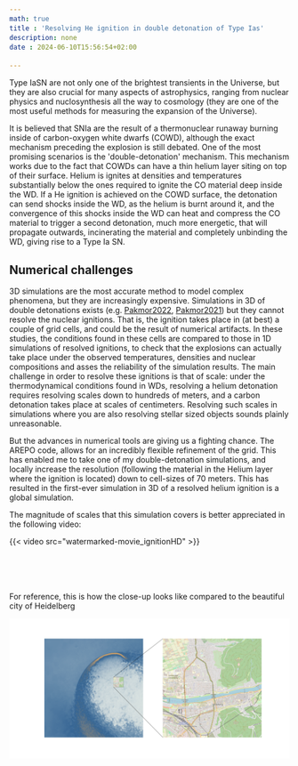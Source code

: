 ```yaml
---
math: true
title : 'Resolving He ignition in double detonation of Type Ias'
description: none
date : 2024-06-10T15:56:54+02:00

---
```



Type IaSN are not only one of the brightest transients in the Universe, but they are also crucial for many aspects  of astrophysics, ranging from nuclear physics and nuclosynthesis all the way to cosmology (they are one of the most useful methods for measuring the expansion of the Universe).

It is believed that SNIa are the result of a thermonuclear runaway burning inside of carbon-oxygen white dwarfs (COWD), although the exact mechanism preceding the explosion is still debated.
One of the most promising scenarios is the 'double-detonation' mechanism. 
This mechanism works due to the fact that COWDs can have a thin helium layer siting on top of their surface.
Helium is ignites at densities and temperatures substantially below the ones required to ignite the CO material deep inside the WD.
If a He ignition is achieved on the COWD surface, the detonation can send shocks inside the WD, as the helium is burnt around it, and the convergence of this shocks inside the WD can heat and compress the CO material to trigger a second detonation, much more energetic, that will propagate outwards, incinerating the material and completely unbinding the WD, giving rise to a Type Ia SN.

## Numerical challenges

3D simulations are the most accurate method to model complex phenomena, but they are increasingly expensive. Simulations in 3D of double detonations exists (e.g. [Pakmor2022](https://ui.adsabs.harvard.edu/abs/2022MNRAS.517.5260P/abstract), [Pakmor2021](https://ui.adsabs.harvard.edu/abs/2021MNRAS.503.4734P/abstract)) but they cannot resolve the nuclear ignitions. That is, the ignition takes place in (at best) a couple of grid cells, and could be the result of numerical artifacts. 
In these studies, the conditions found in these cells are compared to those in 1D simulations of resolved ignitions, to check that the explosions can actually take place under the observed temperatures, densities and nuclear compositions and asses the reliability of the simulation results.
The main challenge in order to resolve these ignitions is that of scale: under the thermodynamical conditions found in WDs, resolving a helium detonation requires resolving scales down to hundreds of meters, and a carbon detonation takes place at scales of centimeters.
Resolving such scales in simulations where you are also resolving stellar sized objects sounds plainly unreasonable.

But the advances in numerical tools are giving us a fighting chance. The AREPO code, allows for an incredibly flexible refinement of the grid. This has enabled me to take one of my double-detonation simulations, and locally increase the resolution (following the material in the Helium layer where the ignition is located) down to cell-sizes of 70 meters.
This has resulted in the first-ever simulation in 3D of a resolved helium ignition is a global simulation.

The magnitude of scales that this simulation covers is better appreciated in the following video:

{{< video src="watermarked-movie_ignitionHD" >}}

\
\
\
\
For reference, this is how the close-up looks like compared to the beautiful city of Heidelberg


![Resolved ignition with Heidelberg for scale](Heidelberg_scale.png?width=200pc )

[comment]: <> ( {{< imgresize Heidelberg_scale.png "2400x1200" "Alternate Text" >}})

